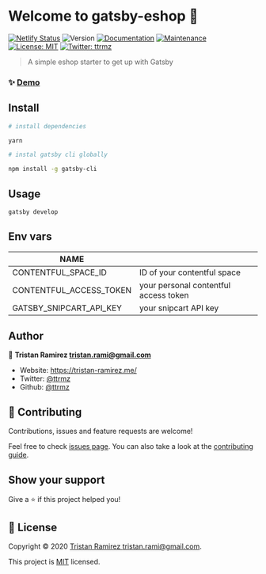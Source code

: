# Welcome to gatsby-eshop 👋

[![Netlify Status](https://api.netlify.com/api/v1/badges/145652b6-6541-4d9b-8112-a5e5b26b5408/deploy-status)](https://app.netlify.com/sites/ttrmz-gatsby-eshop/deploys)
![Version](https://img.shields.io/badge/version-0.1.0-blue.svg?cacheSeconds=2592000)
[![Documentation](https://img.shields.io/badge/documentation-yes-brightgreen.svg)](https://github.com/ttrmz/gatsby-eshop#readme)
[![Maintenance](https://img.shields.io/badge/Maintained%3F-yes-green.svg)](https://github.com/ttrmz/gatsby-eshop/graphs/commit-activity)
[![License: MIT](https://img.shields.io/github/license/ttrmz/gatsby-Eshop)](https://github.com/ttrmz/gatsby-eshop/blob/master/LICENSE)
[![Twitter: ttrmz](https://img.shields.io/twitter/follow/ttrmz.svg?style=social)](https://twitter.com/ttrmz)

> A simple eshop starter to get up with Gatsby

### ✨ [Demo](https://ttrmz-gatsby-eshop.netlify.app)

## Install

```sh
# install dependencies

yarn
```

```sh
# instal gatsby cli globally

npm install -g gatsby-cli
```

## Usage

```sh
gatsby develop
```

## Env vars

| NAME                    |                                       |
| ----------------------- | ------------------------------------- |
| CONTENTFUL_SPACE_ID     | ID of your contentful space           |
| CONTENTFUL_ACCESS_TOKEN | your personal contentful access token |
| GATSBY_SNIPCART_API_KEY | your snipcart API key                 |

## Author

👤 **Tristan Ramirez <tristan.rami@gmail.com>**

- Website: https://tristan-ramirez.me/
- Twitter: [@ttrmz](https://twitter.com/ttrmz)
- Github: [@ttrmz](https://github.com/ttrmz)

## 🤝 Contributing

Contributions, issues and feature requests are welcome!

Feel free to check [issues page](https://github.com/ttrmz/gatsby-eshop/issues). You can also take a look at the [contributing guide](https://github.com/ttrmz/gatsby-eshop/blob/master/CONTRIBUTING.md).

## Show your support

Give a ⭐️ if this project helped you!

## 📝 License

Copyright © 2020 [Tristan Ramirez <tristan.rami@gmail.com>](https://github.com/ttrmz).

This project is [MIT](https://github.com/ttrmz/gatsby-eshop/blob/master/LICENSE) licensed.
